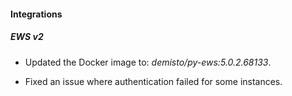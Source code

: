 
#### Integrations

##### EWS v2
- Updated the Docker image to: *demisto/py-ews:5.0.2.68133*.

- Fixed an issue where authentication failed for some instances.

